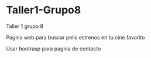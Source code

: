 # Taller1-Grupo8
Taller 1 grupo 8 



Pagina web para buscar pelis estrenos en tu cine favorito

Usar bootrasp para pagina de contacto
